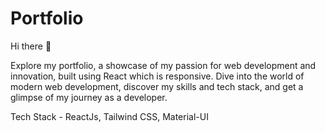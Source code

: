 # Portfolio

Hi there 👋

Explore my portfolio, a showcase of my passion for web development and innovation, built using React which is responsive. Dive into the world of modern web development, discover my skills and tech stack, and get a glimpse of my journey as a developer.

Tech Stack - ReactJs, Tailwind CSS, Material-UI
